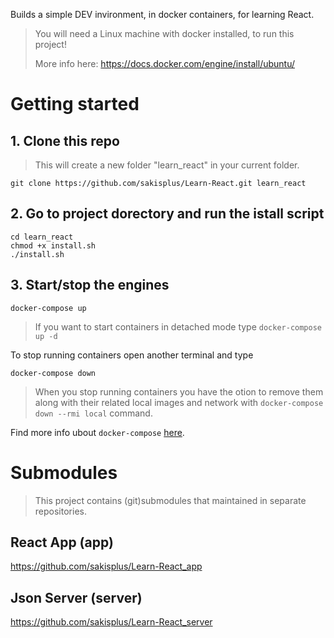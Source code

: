 Builds a simple DEV invironment, in docker containers, for learning React.
> You will need a Linux machine with docker installed, to run this project!
>
> More info here: https://docs.docker.com/engine/install/ubuntu/

# Getting started

## 1. Clone this repo
> This will create a new folder "learn_react" in your current folder.

```
git clone https://github.com/sakisplus/Learn-React.git learn_react
```
## 2. Go to project dorectory and run the istall script
```
cd learn_react
chmod +x install.sh
./install.sh
```

## 3. Start/stop the engines
```
docker-compose up
```
> If you want to start containers in detached mode type `docker-compose up -d`

To stop running containers open another terminal and type
```
docker-compose down
```

> When you stop running containers you have the otion to remove them along with their related local images and network with `docker-compose down --rmi local` command.

Find more info ubout `docker-compose` [here](https://docs.docker.com/compose/). 

# Submodules
> This project contains (git)submodules that maintained in separate repositories.

## React App (app)
https://github.com/sakisplus/Learn-React_app

## Json Server (server)
https://github.com/sakisplus/Learn-React_server